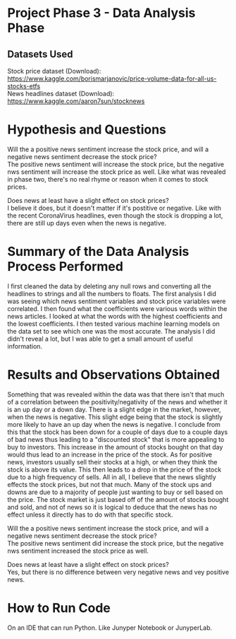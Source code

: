 # Project Phase 3 - Data Analysis Phase

## Datasets Used

Stock price dataset (Download):
https://www.kaggle.com/borismarjanovic/price-volume-data-for-all-us-stocks-etfs \
News headlines dataset (Download):
https://www.kaggle.com/aaron7sun/stocknews

# Hypothesis and Questions

Will the a positive news sentiment increase the stock price, and will a negative news sentiment decrease the stock price? \
  The positive news sentiment will increase the stock price, but the negative nws sentiment will increase the stock price as well. Like what was revealed in phase two, there's no real rhyme or reason when it comes to stock prices.
  
Does news at least have a slight effect on stock prices? \
  I believe it does, but it doesn't matter if it's postitive or negative. Like with the recent CoronaVirus headlines, even though the stock is dropping a lot, there are still up days even when the news is negative.

# Summary of the Data Analysis Process Performed

I first cleaned the data by deleting any null rows and converting all the headlines to strings and all the numbers to floats. The first analysis I did was seeing which news sentiment variables and stock price variables were correlated. I then found what the coefficients were various words within the news articles. I looked at what the words with the highest coefficients and the lowest coefficients. I then tested various machine learning models on the data set to see which one was the most accurate. The analysis I did didn't reveal a lot, but I was able to get a small amount of useful information. 

# Results and Observations Obtained

Something that was revealed within the data was that there isn't that much of a correlation between the positivity/negativity of the news and whether it is an up day or a down day. There is a slight edge in the market, however, when the news is negative. This slight edge being that the stock is slightly more likely to have an up day when the news is negative. I conclude from this that the stock has been down for a couple of days due to a couple days of bad news thus leading to a "discounted stock" that is more appealing to buy to investors. This increase in the amount of stocks bought on that day would thus lead to an increase in the price of the stock. As for positive news, investors usually sell their stocks at a high, or when they think the stock is above its value. This then leads to a drop in the price of the stock due to a high frequency of sells. All in all, I believe that the news slightly effects the stock prices, but not that much. Many of the stock ups and downs are due to a majority of people just wanting to buy or sell based on the price. The stock market is just based off of the amount of stocks bought and sold, and not of news so it is logical to deduce that the news has no effect unless it directly has to do with that specific stock.

Will the a positive news sentiment increase the stock price, and will a negative news sentiment decrease the stock price? \
  The positive news sentiment did increase the stock price, but the negative nws sentiment increased the stock price as well.

Does news at least have a slight effect on stock prices? \
  Yes, but there is no difference between very negative news and vey positive news.

# How to Run Code

On an IDE that can run Python. Like Junyper Notebook or JunyperLab.
